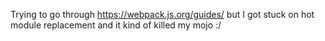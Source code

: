 Trying to go through https://webpack.js.org/guides/
but I got stuck on hot module replacement and it
kind of killed my mojo :/
